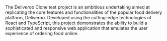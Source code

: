 The Deliveroo Clone test project is an ambitious undertaking aimed at replicating the core features and functionalities of the popular food delivery platform, Deliveroo. Developed using the cutting-edge technologies of React and TypeScript, this project demonstrates the ability to build a sophisticated and responsive web application that emulates the user experience of ordering food online.


